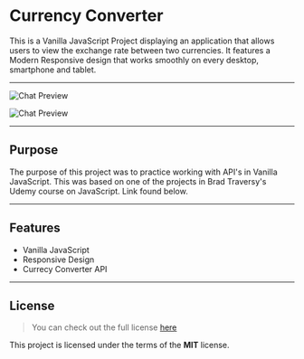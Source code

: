 # Currency Converter

This is a Vanilla JavaScript Project displaying an application that allows users to view the exchange rate between two currencies. It features a Modern Responsive design that works smoothly on every desktop, smartphone and tablet.


---

![Chat Preview](https://i.imgur.com/T2BrnD2.png)

![Chat Preview](https://i.imgur.com/Jd72eE6.png)

---

## Purpose

The purpose of this project was to practice working with API's in Vanilla JavaScript. This was based on one of the projects in Brad Traversy's Udemy course on JavaScript. Link found below.

---

## Features

- Vanilla JavaScript
- Responsive Design
- Currecy Converter API

---

## License

> You can check out the full license [here](https://github.com/IgorAntun/node-chat/blob/master/LICENSE)

This project is licensed under the terms of the **MIT** license.
